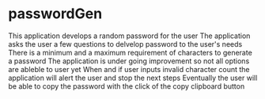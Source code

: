 # passwordGen
This application develops a random password for the user
The application asks the user a few questions to delvelop password to the user's needs
There is a minimum and a maximum requirement of characters to generate a password
The application is under going improvement so not all options are ableble to user yet
When and if user inputs invalid character count the application will alert the user and stop the next steps
Eventually the user will be able to copy the password with the click of the copy clipboard button